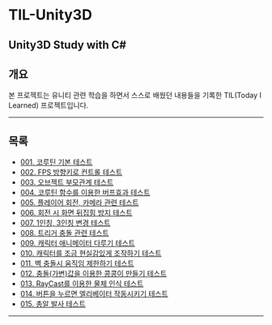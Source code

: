 # TIL-Unity3D
 Unity3D Study with C#
-----------------------------------------
## 개요

본 프로젝트는 유니티 관련 학습을 하면서 스스로 배웠던 내용들을 기록한 TIL(Today I Learned) 프로젝트입니다.

-----------------------------------------
## 목록

 - [001. 코루틴 기본 테스트](https://github.com/baedi/TIL-Unity3D/blob/master/Script/001/readme001.md)
 - [002. FPS 방향키로 컨트롤 테스트](https://github.com/baedi/TIL-Unity3D/blob/master/Script/002/readme002.md)
 - [003. 오브젝트 부모관계 테스트](https://github.com/baedi/TIL-Unity3D/blob/master/Script/003/readme003.md)
 - [004. 코루틴 함수를 이용한 버프효과 테스트](https://github.com/baedi/TIL-Unity3D/blob/master/Script/004/readme004.md)
 - [005. 플레이어 회전, 카메라 관련 테스트](https://github.com/baedi/TIL-Unity3D/blob/master/Script/005/readme005.md)
 - [006. 회전 시 화면 뒤집힘 방지 테스트](https://github.com/baedi/TIL-Unity3D/blob/master/Script/006/readme006.md)
 - [007. 1인칭, 3인칭 변경 테스트](https://github.com/baedi/TIL-Unity3D/blob/master/Script/007/readme007.md)
 - [008. 트리거 충돌 관련 테스트](https://github.com/baedi/TIL-Unity3D/blob/master/Script/008/readme008.md)
 - [009. 캐릭터 애니메이터 다루기 테스트](https://github.com/baedi/TIL-Unity3D/blob/master/Script/009/readme009.md)
 - [010. 캐릭터를 조금 현실감있게 조작하기 테스트](https://github.com/baedi/TIL-Unity3D/blob/master/Script/010/readme010.md)
 - [011. 벽 충돌시 움직임 제한하기 테스트](https://github.com/baedi/TIL-Unity3D/blob/master/Script/011/readme011.md)
 - [012. 충돌(가변)값을 이용한 콩콩이 만들기 테스트](https://github.com/baedi/TIL-Unity3D/blob/master/Script/012/readme012.md)
 - [013. RayCast를 이용한 물체 인식 테스트](https://github.com/baedi/TIL-Unity3D/blob/master/Script/013/readme013.md)
 - [014. 버튼을 누르면 엘리베이터 작동시키기 테스트](https://github.com/baedi/TIL-Unity3D/blob/master/Script/014/readme014.md)
 - [015. 총알 발사 테스트](https://github.com/baedi/TIL-Unity3D/blob/master/Script/015/readme015.md)
-----------------------------------------